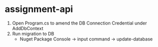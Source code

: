 # assignment-api
1. Open Program.cs to amend the DB Connection Credential under AddDbContext
2. Run migration to DB
   - Nuget Package Console -> input command -> update-database
